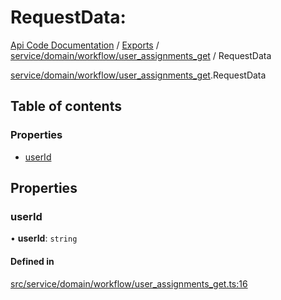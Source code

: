 # RequestData: 
 
[Api Code Documentation](../README.md) / [Exports](../modules.md) / [service/domain/workflow/user\_assignments\_get](../modules/service_domain_workflow_user_assignments_get.md) / RequestData

[service/domain/workflow/user\_assignments\_get](../modules/service_domain_workflow_user_assignments_get.md).RequestData

## Table of contents

### Properties

- [userId](service_domain_workflow_user_assignments_get.RequestData.md#userid)

## Properties

### userId

• **userId**: `string`

#### Defined in

[src/service/domain/workflow/user_assignments_get.ts:16](https://github.com/openkfw/TruBudget/blob/d07ad94/api/src/service/domain/workflow/user_assignments_get.ts#L16)
